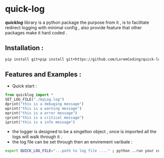 # quick-log
 
***quicklog*** library is a python package the purpose from it , is to facilitate redirect logging with minimal config , also provide feature that other packages make it hard coded .

## Installation : 
```bash
pip install git+pip install git+https://github.com/LoremCoding/quick-log.git
```

## Features and Examples  : 
* Quick start :
```python
from quicklog import *
SET_LOG_FILE("./myLog.log")
dprint("this is a debuging message")
wprint("this is a warning message")
eprint("this is a error message")
cprint("this is a critical message")
iprint("this is a info message")
```
* the logger is designed to be a singelton object , once is imported all the logs will walk through it .
* the log file can be set through then an envirement varibale  :
```bash
export QUICK_LOG_FILE="...path to log file ...." ; python ..run your code ...
```
